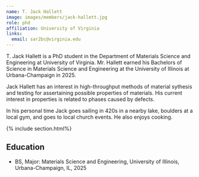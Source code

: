 ```yaml
---
name: T. Jack Hallett
image: images/members/jack-hallett.jpg
role: phd
affiliation: University of Virginia
links:
  email: sar2bc@virginia.edu
---
```


T. Jack Hallett is a PhD student in the Department of Materials Science and Engineering at University of Virginia. Mr. Hallett earned his Bachelors of Science in Materials Science and Engineering at the University of Illinois at Urbana-Champaign in 2025. 

Jack Hallett has an interest in high-throughput methods of material sythesis and testing for assertaining possible properties of materials. His current interest in properties is related to phases caused by defects. 

In his personal time Jack goes sailing in 420s in a nearby lake, boulders at a local gym, and goes to local church events. He also enjoys cooking.

{% include section.html%}
##  Education
- BS, Major: Materials Science and Engineering, University of Illinois, Urbana-Champaign, IL, 2025
